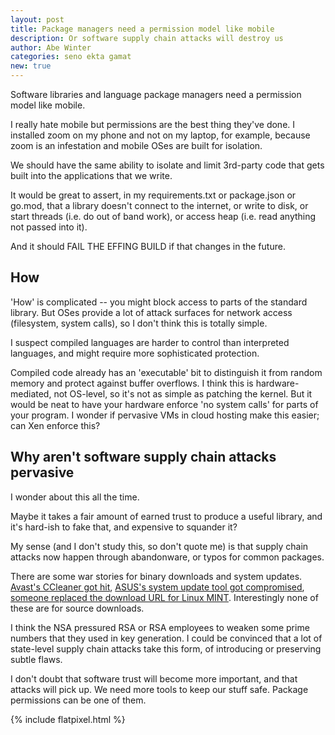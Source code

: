```yaml
---
layout: post
title: Package managers need a permission model like mobile
description: Or software supply chain attacks will destroy us
author: Abe Winter
categories: seno ekta gamat
new: true
---
```


Software libraries and language package managers need a permission model like mobile.

I really hate mobile but permissions are the best thing they've done.
I installed zoom on my phone and not on my laptop, for example, because zoom is an infestation and mobile OSes are built for isolation.

We should have the same ability to isolate and limit 3rd-party code that gets built into the applications that we write.

It would be great to assert,
in my requirements.txt or package.json or go.mod,
that a library doesn't connect to the internet, or write to disk, or start threads (i.e. do out of band work), or access heap (i.e. read anything not passed into it).

And it should FAIL THE EFFING BUILD if that changes in the future.

## How

'How' is complicated -- you might block access to parts of the standard library.
But OSes provide a lot of attack surfaces for network access (filesystem, system calls), so I don't think this is totally simple.

I suspect compiled languages are harder to control than interpreted languages, and might require more sophisticated protection.

Compiled code already has an 'executable' bit to distinguish it from random memory and protect against buffer overflows.
I think this is hardware-mediated, not OS-level, so it's not as simple as patching the kernel.
But it would be neat to have your hardware enforce 'no system calls' for parts of your program.
I wonder if pervasive VMs in cloud hosting make this easier; can Xen enforce this?

## Why aren't software supply chain attacks pervasive

I wonder about this all the time.

Maybe it takes a fair amount of earned trust to produce a useful library, and it's hard-ish to fake that, and expensive to squander it?

My sense (and I don't study this, so don't quote me) is that supply chain attacks now happen through
abandonware, or typos for common packages.

There are some war stories for binary downloads and system updates.
[Avast's CCleaner got hit](https://www.wired.com/story/inside-the-unnerving-supply-chain-attack-that-corrupted-ccleaner/),
[ASUS's system update tool got compromised](https://www.kaspersky.com/blog/shadow-hammer-teaser/26149/),
[someone replaced the download URL for Linux MINT](https://www.zdnet.com/article/linux-mint-website-hacked-malicious-backdoor-version/).
Interestingly none of these are for source downloads.

I think the NSA pressured RSA or RSA employees to weaken some prime numbers that they used in key generation.
I could be convinced that a lot of state-level supply chain attacks take this form, of introducing or preserving subtle flaws.

I don't doubt that software trust will become more important,
and that attacks will pick up.
We need more tools to keep our stuff safe.
Package permissions can be one of them.

{% include flatpixel.html %}
